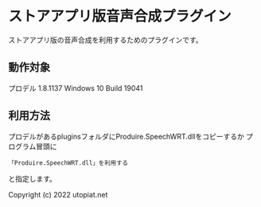 # ストアアプリ版音声合成プラグイン
ストアアプリ版の音声合成を利用するためのプラグインです。

## 動作対象
プロデル 1.8.1137
Windows 10 Build 19041

## 利用方法
プロデルがあるpluginsフォルダにProduire.SpeechWRT.dllをコピーするか
プログラム冒頭に
```
「Produire.SpeechWRT.dll」を利用する
```
と指定します。

Copyright (c) 2022 utopiat.net